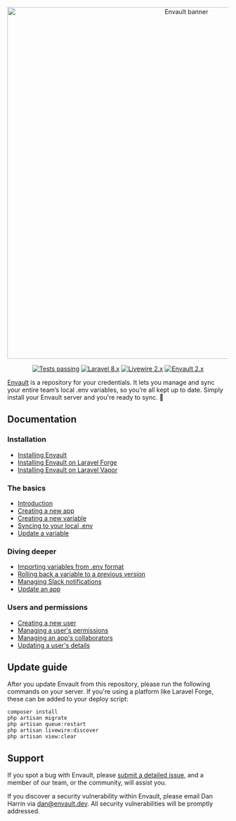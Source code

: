 <p align="center">
    <a href="https://envault.dev"><img width="800" src="https://user-images.githubusercontent.com/41773797/103243991-76d95580-4953-11eb-9bd7-af13af58b9cd.png" alt="Envault banner" /></a>
</p>

<p align="center">
    <a href="https://github.com/envault/envault/actions"><img alt="Tests passing" src="https://img.shields.io/badge/Tests-passing-green?style=for-the-badge?style=for-the-badge&logo=github"></a>
    <a href="https://laravel.com"><img alt="Laravel 8.x" src="https://img.shields.io/badge/Laravel-v8.x-FF2D20?style=for-the-badge?style=for-the-badge&logo=laravel"></a>
    <a href="https://laravel-livewire.com"><img alt="Livewire 2.x" src="https://img.shields.io/badge/Livewire-v2.x-FB70A9?style=for-the-badge"></a>
    <a href="https://envault.dev"><img alt="Envault 2.x" src="https://img.shields.io/badge/stable-v2.x-1F2223?style=for-the-badge"></a>
</p>

[Envault](https://envault.dev) is a repository for your credentials. It lets you manage and sync your entire team’s local .env variables, so you’re all kept up to date. Simply install your Envault server and you're ready to sync. 🚀

## Documentation

### Installation
- [Installing Envault](https://github.com/envault/envault/wiki/Installing-Envault)
- [Installing Envault on Laravel Forge](https://vimeo.com/414958726)
- [Installing Envault on Laravel Vapor](https://github.com/envault/envault/wiki/Installing-Envault-on-Laravel-Vapor)

### The basics
- [Introduction](https://vimeo.com/414894566)
- [Creating a new app](https://github.com/envault/envault/wiki/Creating-an-app)
- [Creating a new variable](https://github.com/envault/envault/wiki/Creating-a-new-variable)
- [Syncing to your local .env](https://github.com/envault/envault/wiki/Syncing-to-your-local-.env)
- [Update a variable](https://github.com/envault/envault/wiki/Update-a-variable)

### Diving deeper
- [Importing variables from .env format](https://github.com/envault/envault/wiki/Importing-variables-from-.env-format)
- [Rolling back a variable to a previous version](https://github.com/envault/envault/wiki/Rolling-back-a-variable-to-a-previous-version)
- [Managing Slack notifications](https://github.com/envault/envault/wiki/Managing-Slack-notifications)
- [Update an app](https://github.com/envault/envault/wiki/Update-an-app)

### Users and permissions
- [Creating a new user](https://github.com/envault/envault/wiki/Creating-a-new-user)
- [Managing a user's permissions](https://github.com/envault/envault/wiki/Managing-a-user's-permissions)
- [Managing an app's collaborators](https://github.com/envault/envault/wiki/Managing-an-app's-collaborators)
- [Updating a user's details](https://github.com/envault/envault/wiki/Updating-a-user's-details)

## Update guide

After you update Envault from this repository, please run the following commands on your server. If you're using a platform like Laravel Forge, these can be added to your deploy script:

```
composer install
php artisan migrate
php artisan queue:restart
php artisan livewire:discover
php artisan view:clear
```

## Support

If you spot a bug with Envault, please [submit a detailed issue](https://github.com/envault/envault/issues), and a member of our team, or the community, will assist you.

If you discover a security vulnerability within Envault, please email Dan Harrin via [dan@envault.dev](mailto:dan@envault.dev). All security vulnerabilities will be promptly addressed.
